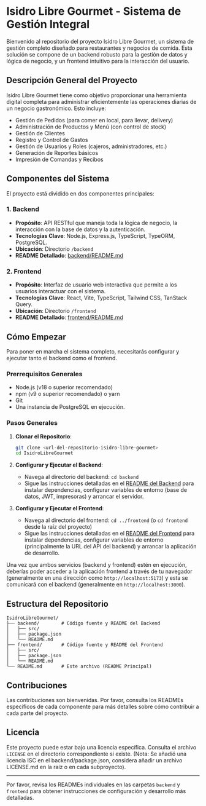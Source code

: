 # Isidro Libre Gourmet - Sistema de Gestión Integral

Bienvenido al repositorio del proyecto Isidro Libre Gourmet, un sistema de gestión completo diseñado para restaurantes y negocios de comida. Esta solución se compone de un backend robusto para la gestión de datos y lógica de negocio, y un frontend intuitivo para la interacción del usuario.

## Descripción General del Proyecto

Isidro Libre Gourmet tiene como objetivo proporcionar una herramienta digital completa para administrar eficientemente las operaciones diarias de un negocio gastronómico. Esto incluye:

*   Gestión de Pedidos (para comer en local, para llevar, delivery)
*   Administración de Productos y Menú (con control de stock)
*   Gestión de Clientes
*   Registro y Control de Gastos
*   Gestión de Usuarios y Roles (cajeros, administradores, etc.)
*   Generación de Reportes básicos
*   Impresión de Comandas y Recibos

## Componentes del Sistema

El proyecto está dividido en dos componentes principales:

### 1. Backend

*   **Propósito**: API RESTful que maneja toda la lógica de negocio, la interacción con la base de datos y la autenticación.
*   **Tecnologías Clave**: Node.js, Express.js, TypeScript, TypeORM, PostgreSQL.
*   **Ubicación**: Directorio `/backend`
*   **README Detallado**: [backend/README.md](./backend/README.md)

### 2. Frontend

*   **Propósito**: Interfaz de usuario web interactiva que permite a los usuarios interactuar con el sistema.
*   **Tecnologías Clave**: React, Vite, TypeScript, Tailwind CSS, TanStack Query.
*   **Ubicación**: Directorio `/frontend`
*   **README Detallado**: [frontend/README.md](./frontend/README.md)

## Cómo Empezar

Para poner en marcha el sistema completo, necesitarás configurar y ejecutar tanto el backend como el frontend.

### Prerrequisitos Generales

*   Node.js (v18 o superior recomendado)
*   npm (v9 o superior recomendado) o yarn
*   Git
*   Una instancia de PostgreSQL en ejecución.

### Pasos Generales

1.  **Clonar el Repositorio**:
    ```bash
    git clone <url-del-repositorio-isidro-libre-gourmet>
    cd IsidroLibreGourmet
    ```

2.  **Configurar y Ejecutar el Backend**:
    *   Navega al directorio del backend: `cd backend`
    *   Sigue las instrucciones detalladas en el [README del Backend](./backend/README.md) para instalar dependencias, configurar variables de entorno (base de datos, JWT, impresoras) y arrancar el servidor.

3.  **Configurar y Ejecutar el Frontend**:
    *   Navega al directorio del frontend: `cd ../frontend` (o `cd frontend` desde la raíz del proyecto)
    *   Sigue las instrucciones detalladas en el [README del Frontend](./frontend/README.md) para instalar dependencias, configurar variables de entorno (principalmente la URL del API del backend) y arrancar la aplicación de desarrollo.

Una vez que ambos servicios (backend y frontend) estén en ejecución, deberías poder acceder a la aplicación frontend a través de tu navegador (generalmente en una dirección como `http://localhost:5173`) y esta se comunicará con el backend (generalmente en `http://localhost:3000`).

## Estructura del Repositorio

```
IsidroLibreGourmet/
├── backend/        # Código fuente y README del Backend
│   ├── src/
│   ├── package.json
│   └── README.md
├── frontend/       # Código fuente y README del Frontend
│   ├── src/
│   ├── package.json
│   └── README.md
└── README.md       # Este archivo (README Principal)
```

## Contribuciones

Las contribuciones son bienvenidas. Por favor, consulta los READMEs específicos de cada componente para más detalles sobre cómo contribuir a cada parte del proyecto.

## Licencia

Este proyecto puede estar bajo una licencia específica. Consulta el archivo `LICENSE` en el directorio correspondiente si existe. (Nota: Se añadió una licencia ISC en el backend/package.json, considera añadir un archivo LICENSE.md en la raíz o en cada subproyecto).

---

Por favor, revisa los READMEs individuales en las carpetas `backend` y `frontend` para obtener instrucciones de configuración y desarrollo más detalladas. 